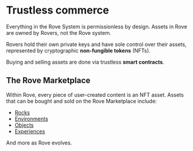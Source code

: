 # Trustless commerce

Everything in the Rove System is permissionless by design. Assets in Rove are owned by Rovers, not the Rove system.&#x20;

Rovers hold their own private keys and have sole control over their assets, represented by cryptographic **non-fungible tokens** (NFTs).&#x20;

Buying and selling assets are done via trustless **smart contracts**.

## The Rove Marketplace

Within Rove, every piece of user-created content is an NFT asset. Assets that can be bought and sold on the Rove Marketplace include:

* [Rocks](../the-user-created-immersive-web/rocks/)
* [Environments](../the-user-created-immersive-web/environments.md)&#x20;
* [Objects](../the-user-created-immersive-web/objects.md)
* [Experiences](../hang-out-in-the-immersive-web/social-experiences.md)

And more as Rove evolves.
